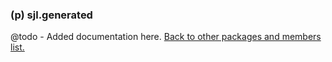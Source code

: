 ### (p) sjl.generated
@todo - Added documentation here.
[Back to other packages and members list.](#other-packages-and-members)
